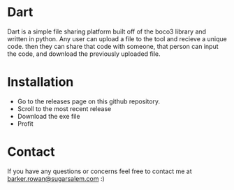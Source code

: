 # Dart
Dart is a simple file sharing platform built off of the boco3 library and written in python. Any user can upload a file to the tool and recieve a unique code. then they can share that code with someone, that person can input the code, and download the previously uploaded file.
# Installation
 - Go to the releases page on this github repository.
 - Scroll to the most recent release
 - Download the exe file
 - Profit
# Contact
If you have any questions or concerns feel free to contact me at barker.rowan@sugarsalem.com :)
